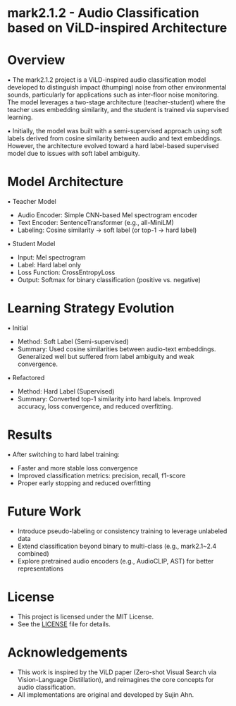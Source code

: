 # mark2.1.2 - Audio Classification based on ViLD-inspired Architecture

# Overview
▪ The mark2.1.2 project is a ViLD-inspired audio classification model developed to distinguish impact (thumping) noise from other environmental sounds, particularly for applications such as inter-floor noise monitoring. The model leverages a two-stage architecture (teacher-student) where the teacher uses embedding similarity, and the student is trained via supervised learning.

▪ Initially, the model was built with a semi-supervised approach using soft labels derived from cosine similarity between audio and text embeddings. However, the architecture evolved toward a hard label-based supervised model due to issues with soft label ambiguity.

# Model Architecture
▪ Teacher Model
- Audio Encoder: Simple CNN-based Mel spectrogram encoder
- Text Encoder: SentenceTransformer (e.g., all-MiniLM)
- Labeling: Cosine similarity -> soft label (or top-1 -> hard label)

▪ Student Model
- Input: Mel spectrogram
- Label: Hard label only
- Loss Function: CrossEntropyLoss
- Output: Softmax for binary classification (positive vs. negative)

# Learning Strategy Evolution
▪ Initial
- Method: Soft Label (Semi-supervised)
- Summary: Used cosine similarities between audio-text embeddings. Generalized well but suffered from label ambiguity and weak convergence.  

▪ Refactored
- Method: Hard Label (Supervised)
- Summary: Converted top-1 similarity into hard labels. Improved accuracy, loss convergence, and reduced overfitting.

# Results
▪ After switching to hard label training:
- Faster and more stable loss convergence
- Improved classification metrics: precision, recall, f1-score
- Proper early stopping and reduced overfitting

# Future Work
- Introduce pseudo-labeling or consistency training to leverage unlabeled data
- Extend classification beyond binary to multi-class (e.g., mark2.1~2.4 combined)
- Explore pretrained audio encoders (e.g., AudioCLIP, AST) for better representations  

# License
- This project is licensed under the MIT License.  
- See the [LICENSE](./LICENSE) file for details.

# Acknowledgements
- This work is inspired by the ViLD paper (Zero-shot Visual Search via Vision-Language Distillation), and reimagines the core concepts for audio classification. 
- All implementations are original and developed by Sujin Ahn.

